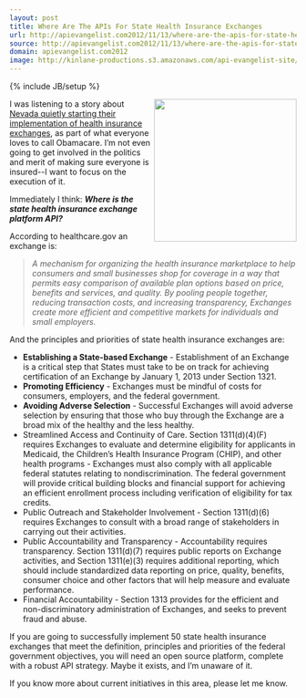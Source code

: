 ```yaml
---
layout: post
title: Where Are The APIs For State Health Insurance Exchanges
url: http://apievangelist.com2012/11/13/where-are-the-apis-for-state-health-insurance-exchanges/
source: http://apievangelist.com2012/11/13/where-are-the-apis-for-state-health-insurance-exchanges/
domain: apievangelist.com2012
image: http://kinlane-productions.s3.amazonaws.com/api-evangelist-site/blog/State-Healthcare-Insurance-Exchanges.png
---
```

{% include JB/setup %}<p>
     <img src="https://s3.amazonaws.com/kinlane-productions/State-Healthcare-Insurance-Exchanges.png"  width="250" align="right" />
</p>
<p>
     I was listening to a story about <a href="http://www.npr.org/2012/11/13/165057222/nevada-quietly-starts-implementing-obamacare">Nevada quietly starting their implementation of health insurance exchanges</a>, as part of what everyone loves to call Obamacare. I’m not even going to get involved in the politics and merit of making sure everyone is insured--I want to focus on the execution of it.
</p>
<p>
     Immediately I think: <em><strong>Where is the state health insurance exchange platform API?</strong></em>
</p>
<p>
     According to healthcare.gov an exchange is:
</p>
<blockquote>
     <em>A mechanism for organizing the health insurance marketplace to help consumers and small businesses shop for coverage in a way that permits easy comparison of available plan options based on price, benefits and services, and quality. By pooling people together, reducing transaction costs, and increasing transparency, Exchanges create more efficient and competitive markets for individuals and small employers.</em>
</blockquote>
<p>
     And the principles and priorities of state health insurance exchanges are:
</p>
<ul>
     <li>
          <strong>Establishing a State-based Exchange</strong> - Establishment of an Exchange is a critical step that States must take to be on track for achieving certification of an Exchange by January 1, 2013 under Section 1321.
     </li>
     <li>
          <strong>Promoting Efficiency</strong> - Exchanges must be mindful of costs for consumers, employers, and the federal government.
     </li>
     <li>
          <strong>Avoiding Adverse Selection</strong> - Successful Exchanges will avoid adverse selection by ensuring that those who buy through the Exchange are a broad mix of the healthy and the less healthy.
     </li>
     <li>Streamlined Access and Continuity of Care. Section 1311(d)(4)(F) requires Exchanges to evaluate and determine eligibility for applicants in Medicaid, the Children’s Health Insurance Program (CHIP), and other health programs - Exchanges must also comply with all applicable federal statutes relating to nondiscrimination. The federal government will provide critical building blocks and financial support for achieving an efficient enrollment process including verification of eligibility for tax credits.
     </li>
     <li>Public Outreach and Stakeholder Involvement - Section 1311(d)(6) requires Exchanges to consult with a broad range of stakeholders in carrying out their activities.
     </li>
     <li>Public Accountability and Transparency - Accountability requires transparency. Section 1311(d)(7) requires public reports on Exchange activities, and Section 1311(e)(3) requires additional reporting, which should include standardized data reporting on price, quality, benefits, consumer choice and other factors that will help measure and evaluate performance.
     </li>
     <li>Financial Accountability - Section 1313 provides for the efficient and non-discriminatory administration of Exchanges, and seeks to prevent fraud and abuse.
     </li>
</ul>
<p>
     If you are going to successfully implement 50 state health insurance exchanges that meet the definition, principles and priorities of the federal government objectives, you will need an open source platform, complete with a robust API strategy. Maybe it exists, and I’m unaware of it.
</p>
<p>
     If you know more about current initiatives in this area, please let me know.
</p>
